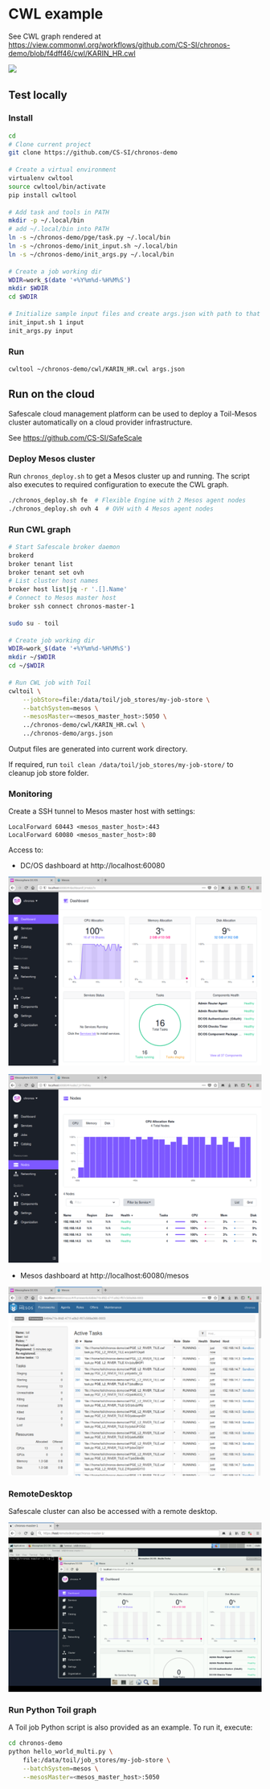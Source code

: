 # CWL example

See CWL graph rendered at
https://view.commonwl.org/workflows/github.com/CS-SI/chronos-demo/blob/f4dff46/cwl/KARIN_HR.cwl

![](https://view.commonwl.org/graph/png/github.com/CS-SI/chronos-demo/blob/f4dff46/cwl/KARIN_HR.cwl) 

## Test locally

### Install

```bash
cd
# Clone current project
git clone https://github.com/CS-SI/chronos-demo

# Create a virtual environment
virtualenv cwltool
source cwltool/bin/activate
pip install cwltool

# Add task and tools in PATH
mkdir -p ~/.local/bin
# add ~/.local/bin into PATH
ln -s ~/chronos-demo/pge/task.py ~/.local/bin
ln -s ~/chronos-demo/init_input.sh ~/.local/bin
ln -s ~/chronos-demo/init_args.py ~/.local/bin

# Create a job working dir
WDIR=work_$(date '+%Y%m%d-%H%M%S')
mkdir $WDIR
cd $WDIR

# Initialize sample input files and create args.json with path to that sample files
init_input.sh 1 input
init_args.py input
```

### Run

```bash
cwltool ~/chronos-demo/cwl/KARIN_HR.cwl args.json
```

## Run on the cloud

Safescale cloud management platform can be used to deploy a Toil-Mesos cluster automatically on a cloud provider infrastructure.

See https://github.com/CS-SI/SafeScale

### Deploy Mesos cluster

Run `chronos_deploy.sh` to get a Mesos cluster up and running. The script also executes to required configuration to execute the CWL graph.

```bash
./chronos_deploy.sh fe  # Flexible Engine with 2 Mesos agent nodes
./chronos_deploy.sh ovh 4  # OVH with 4 Mesos agent nodes
```

### Run CWL graph

```bash
# Start Safescale broker daemon
brokerd
broker tenant list
broker tenant set ovh
# List cluster host names
broker host list|jq -r '.[].Name'
# Connect to Mesos master host
broker ssh connect chronos-master-1

sudo su - toil

# Create job working dir
WDIR=work_$(date '+%Y%m%d-%H%M%S')
mkdir ~/$WDIR
cd ~/$WDIR

# Run CWL job with Toil
cwltoil \
    --jobStore=file:/data/toil/job_stores/my-job-store \
    --batchSystem=mesos \
    --mesosMaster=<mesos_master_host>:5050 \
    ../chronos-demo/cwl/KARIN_HR.cwl \
    ../chronos-demo/args.json
```

Output files are generated into current work directory.

If required, run `toil clean /data/toil/job_stores/my-job-store/` to cleanup job store folder.

### Monitoring

Create a SSH tunnel to Mesos master host with settings:

```
LocalForward 60443 <mesos_master_host>:443
LocalForward 60080 <mesos_master_host>:80
```

Access to:

* DC/OS dashboard at http://localhost:60080

![](./img/dashboard01.png)

![](./img/dashboard02.png) 

* Mesos dashboard at http://localhost:60080/mesos

![](./img/mesos.png) 

### RemoteDesktop

Safescale cluster can also be accessed with a remote desktop.

![](./img/remote_desktop.png)

### Run Python Toil graph

A Toil job Python script is also provided as an example. To run it, execute:

```bash
cd chronos-demo
python hello_world_multi.py \
    file:/data/toil/job_stores/my-job-store \
    --batchSystem=mesos \
    --mesosMaster=<mesos_master_host>:5050
```

